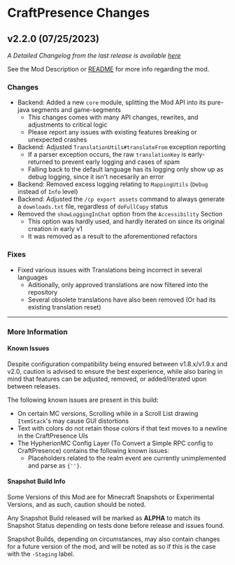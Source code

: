 # CraftPresence Changes

## v2.2.0 (07/25/2023)

_A Detailed Changelog from the last release is
available [here](https://gitlab.com/CDAGaming/CraftPresence/-/compare/release%2Fv2.1.2...release%2Fv2.2.0)_

See the Mod Description or [README](https://gitlab.com/CDAGaming/CraftPresence) for more info regarding the mod.

### Changes

* Backend: Added a new `core` module, splitting the Mod API into its pure-java segments and game-segments
    * This changes comes with many API changes, rewrites, and adjustments to critical logic
    * Please report any issues with existing features breaking or unexpected crashes
* Backend: Adjusted `TranslationUtils#translateFrom` exception reporting
    * If a parser exception occurs, the raw `translationKey` is early-returned to prevent early logging and cases of
      spam
    * Falling back to the default language has its logging only show up as debug logging, since it isn't necesarily an
      error
* Backend: Removed excess logging relating to `MappingUtils` (`Debug` instead of `Info` level)
* Backend: Adjusted the `/cp export assets` command to always generate a `downloads.txt` file, regardless
  of `doFullCopy` status
* Removed the `showLoggingInChat` option from the `Accessibility` Section
    * This option was hardly used, and hardly iterated on since its original creation in early v1
    * It was removed as a result to the aforementioned refactors

### Fixes

* Fixed various issues with Translations being incorrect in several languages
    * Aditionally, only approved translations are now filtered into the repository
    * Several obsolete translations have also been removed (Or had its existing translation reset)

___

### More Information

#### Known Issues

Despite configuration compatibility being ensured between v1.8.x/v1.9.x and v2.0,
caution is advised to ensure the best experience, while also baring in mind that features can be adjusted, removed, or
added/iterated upon between releases.

The following known issues are present in this build:

* On certain MC versions, Scrolling while in a Scroll List drawing `ItemStack`'s may cause GUI distortions
* Text with colors do not retain those colors if that text moves to a newline in the CraftPresence UIs
* The HypherionMC Config Layer (To Convert a Simple RPC config to CraftPresence) contains the following known issues:
    * Placeholders related to the realm event are currently unimplemented and parse as `{''}`.

#### Snapshot Build Info

Some Versions of this Mod are for Minecraft Snapshots or Experimental Versions, and as such, caution should be noted.

Any Snapshot Build released will be marked as **ALPHA** to match its Snapshot Status depending on tests done before
release
and issues found.

Snapshot Builds, depending on circumstances, may also contain changes for a future version of the mod, and will be noted
as so if this is the case with the `-Staging` label.
